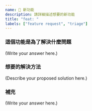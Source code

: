 ```yaml
---
name: 🚀 新功能
description: 請詳細描述想要的新功能
title: "feat: "
labels: ["feature request", "triage"]
---
```


### 這個功能是為了解決什麼問題

<!--
  Provide a clear and concise description of what the problem is.
  For example, "I'm always frustrated when..."
-->

(Write your answer here.)

### 想要的解決方法

<!--
  Provide a clear and concise description of what you want to happen.
-->

(Describe your proposed solution here.)

### 補充

<!--
  Is there anything else you can add about the proposal?
  You might want to link to related issues here, if you haven't already.
-->

(Write your answer here.)
